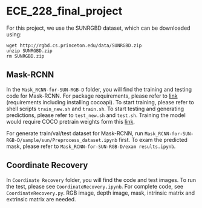 # ECE_228_final_project
For this project, we use the SUNRGBD dataset, which can be downloaded using:

```
wget http://rgbd.cs.princeton.edu/data/SUNRGBD.zip
unzip SUNRGBD.zip
rm SUNRGBD.zip
```

## Mask-RCNN
In the `Mask_RCNN-for-SUN-RGB-D` folder, you will find the training and testing code for Mask-RCNN. For package requirements, please refer to [link](https://github.com/matterport/Mask_RCNN) (requirements including installing cocoapi). To start training, please refer to shell scripts `train_new.sh` and `train.sh`. To start testing and generating predictions, please refer to `test_new.sh` and `test.sh`. Training the model would require COCO pretrain weights form this [link](https://github.com/matterport/Mask_RCNN/releases).

For generate train/val/test dataset for Mask-RCNN, run `Mask_RCNN-for-SUN-RGB-D/sample/sun/Preprocess_dataset.ipynb` first. To exam the predicted mask, please refer to `Mask_RCNN-for-SUN-RGB-D/exam results.ipynb`.


## Coordinate Recovery
In `Coordinate Recovery` folder, you will find the code and test images. To run the test, please see `CoordinateRecovery.ipynb`. For complete code, see `CoordinateRecovery.py`. RGB image, depth image, mask, intrinsic matrix and extrinsic matrix are needed.
